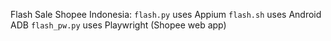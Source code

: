 Flash Sale Shopee Indonesia:
```flash.py``` uses Appium
```flash.sh``` uses Android ADB
```flash_pw.py``` uses Playwright (Shopee web app)
